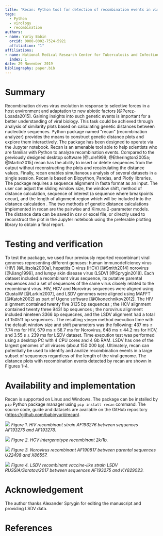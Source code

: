 ```yaml
---
title: 'Recan: Python tool for detection of recombination events in viral genomes'
tags:
  - Python
  - virology
  - recombination
authors:
- name: Yuriy Babin
  orcid: 0000-0002-7524-5921
  affiliation: "1"
affiliations: 
- name: National Medical Research Center for Tuberculosis and Infectious Diseases
  index: 1
date: 29 November 2019
bibliography: paper.bib
---
```



# Summary

Recombination drives virus evolution in response to selective forces in a host environment and adaptation to new abiotic factors [@Perez-Losada2015].
Gaining insights into such genetic events is important for a better understanding of viral biology. This task could be achieved through analysis of similarity plots based on calculating genetic distances between nucleotide sequences.
Python package named "recan" (recombination analyzer) provides the means to construct genetic distance plots and explore them interactively. The package has been designed to operate via the Jupyter notebook. Recan is an amenable tool able to help scientists who are familiar with Python to analyze recombination events.
Compared to the previously designed desktop software [@Lole1999; @Etherington2005a; @Martin2015] recan has the ability to insert or delete sequences from the output without reconstructing the plots and recalculating the distance values. Finally, recan enables simultaneous analysis of several datasets in a single session. Recan is based on Biopython, Pandas, and Plotly libraries. The package requires a sequence alignment in fasta format as an input. The user can adjust the sliding window size, the window shift, method of distance calculation, sequence of interest (a sequence where breakpoints occur), and the length of alignment region which will be included into the distance calculation . The two methods of genetic distance calculations implemented in recan are the pairwise and Kimura 2-parameter models. The distance data can be saved in csv or excel file, or directly used to reconstruct the plot in the Jupyter notebook using the preferable plotting library to obtain a final report. 

# Testing and verification
To test the package, we used four previously reported recombinant viral genomes representing different genuses: human immunodeficiency virus (HIV) [@Liitsola2000a], hepatitis C virus (HCV) [@Smith2014] norovirus [@Jiang1999], and lumpy skin disease virus (LSDV) [@Sprygin2018].
Each dataset included a recombinant virus sequence, its putative parental sequences and a set of sequences of the same virus closely related to the recombinant virus. HIV, HCV and Norovirus sequences were aligned using ClustalW [@Larkin2007], and LSDV genomes were aligned using MAFFT [@Katoh2002] as part of Ugene software [@Okonechnikov2012].
The HIV alignment contained twenty five 3135 bp sequences ; the HCV alignment contained twenty three 9431 bp sequences ; the norovirus alignment included nineteen 3366 bp sequecnes, and the LSDV alignment had a total of 150511 bp sequences . The resulting `simgen` method execution time with the default window size and shift parameters was the following: 437 ms ± 7.74 ms for HIV, 579 ms ± 58.7 ms for Norovirus, 648 ms ± 44.2 ms for HCV, and 3.55 s ± 239 ms for LSDV dataset. Time execution test was performed using a desktop PC with 4 CPU cores and 4 Gb RAM. LSDV has one of the largest genomes of all viruses (about 150 000 bp). Ultimately, recan can potentially be used to identify and analize recombination events in a large subset of sequences regardless of the length of the viral genome. The distance plots with recombination events detected by recan are shown in Figures 1-4.

# Availability and implementation
Recan is supported on Linux and Windows. The package can be installed by `pip` Python package manager using `pip install recan` command. The source code, guide and datasets are available on the GitHub repository (https://github.com/babinyurii/recan). 

![](https://raw.githubusercontent.com/babinyurii/recan/master/paper_plots/hiv_rec_kal153.png)
_Figure 1. HIV recombinant strain AF193276 between sequences AF193275 and AF193278._


![](https://raw.githubusercontent.com/babinyurii/recan/master/paper_plots/hcv_2k_1b_rec.png)
_Figure 2. HCV intergenotype recombinant 2k/1b._


![](https://raw.githubusercontent.com/babinyurii/recan/master/paper_plots/norovirus_rec.png)
_Figure 3. Norovirus recombinant AF190817 between parental sequences U22498 and X86557._


![](https://raw.githubusercontent.com/babinyurii/recan/master/paper_plots/lsdv_rec_sar.png)
_Figure 4. LSDV recombinant vaccine-like strain LSDV RUSSIA/Saratov/2017 between sequences AF193275 and KY829023._

# Acknowledgement 
The author thanks Alexander Sprygin for editing the manuscript and providing LSDV data.



# References
